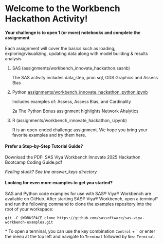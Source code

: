 # Welcome to the Workbench Hackathon Activity!

#### Your challenge is to open 1 (or more) notebooks and complete the assignment

Each assignment will cover the basics such as loading, exploring/visualizing, updating data along with model building & results analysis

1. SAS (assignments/workbench_innovate_hackathon.sasnb)

    The SAS activity includes data_step, proc sql, ODS Graphics and Assess Bias

2. Python [assignments/workbench_innovate_hackathon_python.ipynb](https://github.com/sascommunities/sas-hackathon-boot-camp-2025/blob/main/workbench/assignments/workbench_innovate_hackathon_python.ipynb)
    
    Includes examples of: Assess, Assess Bias, and Cardinality 

    2a    The Python Bonus assignment highlights Network Ahalytics

3. R (assignments/workbench_innovate_hackathon_r.ipynb)

    R is an open-ended challenge assignment. We hope you bring your favorite examples and try them here. 

#### Prefer a Step-by-Step Tutorial Guide?
Download the PDF: SAS Viya Workbench Innovate 2025 Hackathon Bootcamp Coding Guide.pdf 

<em>Feeling stuck? See the answer_keys directory</em>

#### Looking for even more examples to get you started?

SAS and Python code examples for use with SAS® Viya® Workbench are available on GitHub. After starting SAS® Viya® Workbench, open a terminal* and run the following command to clone the examples repository into the root of your workspace:

    git -C $WORKSPACE clone https://github.com/sassoftware/sas-viya-workbench-examples.git

\* To open a terminal, you can use the key combination `Control` + `` ` `` or enter the menu at the top left and navigate to `Terminal` followed by `New Terminal`.
